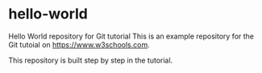 # hello-world
Hello World repository for Git tutorial
This is an example repository for the Git tutoial on https://www.w3schools.com.

This repository is built step by step in the tutorial.
